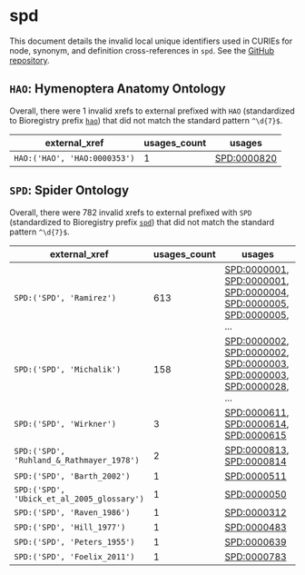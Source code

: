 # spd

This document details the invalid local unique identifiers used in CURIEs
for node, synonym, and definition cross-references in `spd`. See the [GitHub repository](https://github.com/obophenotype/spider-ontology).


## `HAO`: Hymenoptera Anatomy Ontology

Overall, there were 1 invalid
xrefs to external prefixed with `HAO` (standardized to Bioregistry
prefix [`hao`](https://bioregistry.io/hao)) that
did not match the standard pattern `^\d{7}$`.

| external_xref                |   usages_count | usages                                                    |
|------------------------------|----------------|-----------------------------------------------------------|
| `HAO:('HAO', 'HAO:0000353')` |              1 | [SPD:0000820](http://purl.obolibrary.org/obo/SPD_0000820) |

## `SPD`: Spider Ontology

Overall, there were 782 invalid
xrefs to external prefixed with `SPD` (standardized to Bioregistry
prefix [`spd`](https://bioregistry.io/spd)) that
did not match the standard pattern `^\d{7}$`.

| external_xref                              |   usages_count | usages                                                                                                                                                                                                                                                                                                     |
|--------------------------------------------|----------------|------------------------------------------------------------------------------------------------------------------------------------------------------------------------------------------------------------------------------------------------------------------------------------------------------------|
| `SPD:('SPD', 'Ramirez')`                   |            613 | [SPD:0000001](http://purl.obolibrary.org/obo/SPD_0000001), [SPD:0000001](http://purl.obolibrary.org/obo/SPD_0000001), [SPD:0000004](http://purl.obolibrary.org/obo/SPD_0000004), [SPD:0000005](http://purl.obolibrary.org/obo/SPD_0000005), [SPD:0000005](http://purl.obolibrary.org/obo/SPD_0000005), ... |
| `SPD:('SPD', 'Michalik')`                  |            158 | [SPD:0000002](http://purl.obolibrary.org/obo/SPD_0000002), [SPD:0000002](http://purl.obolibrary.org/obo/SPD_0000002), [SPD:0000003](http://purl.obolibrary.org/obo/SPD_0000003), [SPD:0000003](http://purl.obolibrary.org/obo/SPD_0000003), [SPD:0000028](http://purl.obolibrary.org/obo/SPD_0000028), ... |
| `SPD:('SPD', 'Wirkner')`                   |              3 | [SPD:0000611](http://purl.obolibrary.org/obo/SPD_0000611), [SPD:0000614](http://purl.obolibrary.org/obo/SPD_0000614), [SPD:0000615](http://purl.obolibrary.org/obo/SPD_0000615)                                                                                                                            |
| `SPD:('SPD', 'Ruhland_&_Rathmayer_1978')`  |              2 | [SPD:0000813](http://purl.obolibrary.org/obo/SPD_0000813), [SPD:0000814](http://purl.obolibrary.org/obo/SPD_0000814)                                                                                                                                                                                       |
| `SPD:('SPD', 'Barth_2002')`                |              1 | [SPD:0000511](http://purl.obolibrary.org/obo/SPD_0000511)                                                                                                                                                                                                                                                  |
| `SPD:('SPD', 'Ubick_et_al_2005_glossary')` |              1 | [SPD:0000050](http://purl.obolibrary.org/obo/SPD_0000050)                                                                                                                                                                                                                                                  |
| `SPD:('SPD', 'Raven_1986')`                |              1 | [SPD:0000312](http://purl.obolibrary.org/obo/SPD_0000312)                                                                                                                                                                                                                                                  |
| `SPD:('SPD', 'Hill_1977')`                 |              1 | [SPD:0000483](http://purl.obolibrary.org/obo/SPD_0000483)                                                                                                                                                                                                                                                  |
| `SPD:('SPD', 'Peters_1955')`               |              1 | [SPD:0000639](http://purl.obolibrary.org/obo/SPD_0000639)                                                                                                                                                                                                                                                  |
| `SPD:('SPD', 'Foelix_2011')`               |              1 | [SPD:0000783](http://purl.obolibrary.org/obo/SPD_0000783)                                                                                                                                                                                                                                                  |

